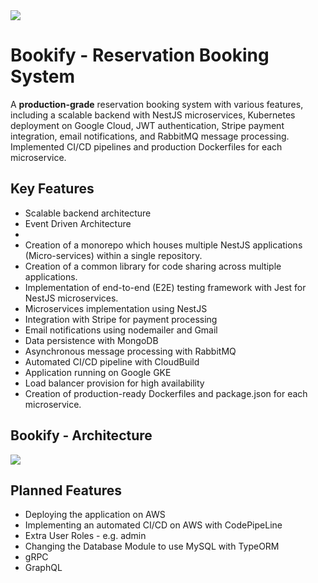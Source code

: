 <!DOCTYPE html>
<html lang="en">
<head>
    <meta charset="UTF-8">
    <meta name="viewport" content="width=device-width, initial-scale=1.0">
</head>
<body>
    <img src="https://i.imgur.com/CwsSYmB.png"></img>
    <h1>Bookify - Reservation Booking System</h1>
    <p>
        A <strong>production-grade</strong> reservation booking system with various features, including a scalable backend with NestJS microservices, Kubernetes deployment on Google Cloud, JWT authentication, Stripe payment integration, email notifications, and RabbitMQ message processing. Implemented CI/CD pipelines and production Dockerfiles for each microservice.
    </p>
    <h2>Key Features</h2>
    <ul>
        <li>Scalable backend architecture</li>
        <li>Event Driven Architecture<li>
        <li>Creation of a monorepo which houses multiple NestJS applications (Micro-services) within a single repository.</li>
        <li>Creation of a common library for code sharing across multiple applications.</li>
        <li>Implementation of end-to-end (E2E) testing framework with Jest for NestJS microservices.</li>
        <li>Microservices implementation using NestJS</li>
        <li>Integration with Stripe for payment processing</li>
        <li>Email notifications using nodemailer and Gmail</li>
        <li>Data persistence with MongoDB</li>
        <li>Asynchronous message processing with RabbitMQ</li>
        <li>Automated CI/CD pipeline with CloudBuild</li>
        <li>Application running on Google GKE</li>
        <li>Load balancer provision for high availability</li>
        <li>Creation of production-ready Dockerfiles and package.json for each microservice.</li>
    </ul> 
    <h2>Bookify - Architecture</h2>
    <p>
      <img src="https://i.imgur.com/if9GmVc.png" />
    </p>
     <h2>Planned Features</h2>
    <ul>
        <li>Deploying the application on AWS</li>
        <li>Implementing an automated CI/CD on AWS with CodePipeLine</li>
        <li>Extra User Roles - e.g. admin</li>
        <li>Changing the Database Module to use MySQL with TypeORM</li>
        <li>gRPC</li>
        <li>GraphQL</li>
    </ul> 
</body>
</html>
